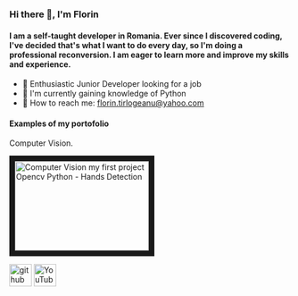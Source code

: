 ### Hi there 👋, I'm Florin
#### I am a self-taught developer in Romania. Ever since I discovered coding, I've decided that's what I want to do every day, so I'm doing a professional reconversion. I am eager to learn more and improve my skills and experience.

-  :eyes: Enthusiastic Junior Developer looking for a job
- 🌱 I'm currently gaining knowledge of Python
- 🤝 How to reach me: florin.tirlogeanu@yahoo.com 

#### Examples of my portofolio
<p>Computer Vision.</p>
<a target="_blank" rel="noopener noreferrer" href="https://www.youtube.com/watch?v=j0QsrOLacF0
" ><img src="http://img.youtube.com/vi/j0QsrOLacF0/0.jpg" alt="Computer Vision my first project Opencv Python - Hands Detection"
 width="240" height="160" border="10" /></a>

[<img src='https://cdn.jsdelivr.net/npm/simple-icons@3.0.1/icons/github.svg' alt='github' height='40'>](https://github.com/FlorinTf)  [<img src='https://cdn.jsdelivr.net/npm/simple-icons@3.0.1/icons/youtube.svg' alt='YouTube' height='40'>](https://www.youtube.com/channel/https://www.youtube.com/channel/UCTVESVE0yPiwvg-VbrLGLuw)  

